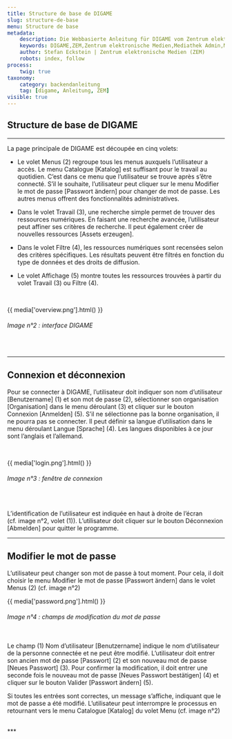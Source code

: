 ```yaml
---
title: Structure de base de DIGAME
slug: structure-de-base
menu: Structure de base
metadata:
    description: Die Webbasierte Anleitung für DIGAME vom Zentrum elektronische Medien ZEM.
    keywords: DIGAME,ZEM,Zentrum elektronische Medien,Mediathek Admin,Mediathek,Bilddatenbank,Bildverwaltung,Bundesverwaltung,Eidgenossenschaft,Schweizerische Eidgenossenschaft,VBS,Bundesamt für Verteidigung, Bevölkerungsschutz und Sport
    author: Stefan Eckstein | Zentrum elektronische Medien (ZEM)
    robots: index, follow
process:
	twig: true
taxonomy:
    category: backendanleitung
    tag: [digame, Anleitung, ZEM]
visible: true
---
```


## Structure de base de DIGAME
***
La page principale de DIGAME est découpée en cinq volets:

- Le volet Menus (2) regroupe tous les menus auxquels l’utilisateur a accès. Le menu Catalogue [Katalog] est suffisant pour le travail au quotidien. C’est dans ce menu que l’utilisateur se trouve après s’être connecté. S’il le souhaite, l’utilisateur peut cliquer sur le menu Modifier le mot de passe [Passwort ändern] pour changer de mot de passe. Les autres menus offrent des fonctionnalités administratives.

- Dans le volet Travail (3), une recherche simple permet de trouver des ressources numériques. En faisant une recherche avancée, l’utilisateur peut affiner ses critères de recherche. Il peut également créer de nouvelles ressources [Assets erzeugen].

- Dans le volet Filtre (4), les ressources numériques sont recensées selon des critères spécifiques. Les résultats peuvent être filtrés en fonction du type de données et des droits de diffusion.

- Le volet Affichage (5) montre toutes les ressources trouvées à partir du volet Travail (3) ou Filtre (4).

<br>

{{ media['overview.png'].html() }}
###### Image n°2 : interface DIGAME

<br>

***

## Connexion et déconnexion

Pour se connecter à DIGAME, l’utilisateur doit indiquer son nom d’utilisateur [Benutzername] (1) et son mot de passe (2), sélectionner son organisation [Organisation] dans le menu déroulant (3) et cliquer sur le bouton Connexion [Anmelden] (5). S’il ne sélectionne pas la bonne organisation, il ne pourra pas se connecter. Il peut définir sa langue d’utilisation dans le menu déroulant Langue [Sprache] (4). Les langues disponibles à ce jour sont l’anglais et l’allemand.

<br>

{{ media['login.png'].html() }}
###### Image n°3 : fenêtre de connexion

<br>

L’identification de l’utilisateur est indiquée en haut à droite de l’écran (cf. image n°2, volet (1)). L’utilisateur doit cliquer sur le bouton Déconnexion [Abmelden] pour quitter le programme.

***

## Modifier le mot de passe

L’utilisateur peut changer son mot de passe à tout moment. Pour cela, il doit choisir le menu Modifier le mot de passe [Passwort ändern] dans le volet Menus (2) (cf. image n°2)
<br>

{{ media['password.png'].html() }}
###### Image n°4 : champs de modification du mot de passe

<br>
Le champ (1) Nom d’utilisateur [Benutzername] indique le nom d’utilisateur de la personne connectée et ne peut être modifié. L’utilisateur doit entrer son ancien mot de passe [Passwort] (2) et son nouveau mot de passe [Neues Passwort] (3). Pour confirmer la modification, il doit entrer une seconde fois le nouveau mot de passe [Neues Passwort bestätigen] (4) et cliquer sur le bouton Valider [Passwort ändern] (5).

Si toutes les entrées sont correctes, un message s’affiche, indiquant que le mot de passe a été modifié. L’utilisateur peut interrompre le processus en retournant vers le menu Catalogue [Katalog] du volet Menu (cf. image n°2)

<br>
***
